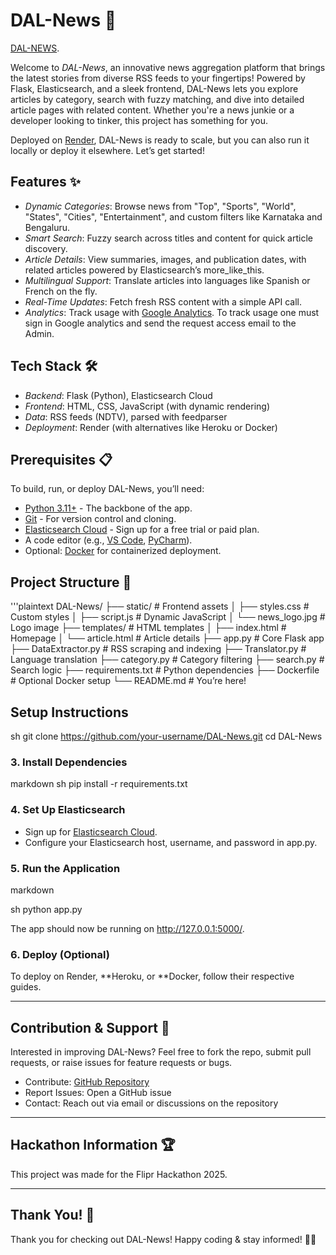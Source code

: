 # DAL-News 📰
[DAL-NEWS](https://news-agent.onrender.com).

Welcome to *DAL-News*, an innovative news aggregation platform that brings the latest stories from diverse RSS feeds to your fingertips! Powered by Flask, Elasticsearch, and a sleek frontend, DAL-News lets you explore articles by category, search with fuzzy matching, and dive into detailed article pages with related content. Whether you're a news junkie or a developer looking to tinker, this project has something for you.

Deployed on [Render](https://render.com/), DAL-News is ready to scale, but you can also run it locally or deploy it elsewhere. Let’s get started!

## Features ✨

- *Dynamic Categories*: Browse news from "Top", "Sports", "World", "States", "Cities", "Entertainment", and custom filters like Karnataka and Bengaluru.
- *Smart Search*: Fuzzy search across titles and content for quick article discovery.
- *Article Details*: View summaries, images, and publication dates, with related articles powered by Elasticsearch’s more_like_this.
- *Multilingual Support*: Translate articles into languages like Spanish or French on the fly.
- *Real-Time Updates*: Fetch fresh RSS content with a simple API call.
- *Analytics*: Track usage with [Google Analytics](https://analytics.google.com/analytics/web/?authuser=1#/p479341129/realtime/overview?params=_u..nav%3Dmaui%26_u..comparisons%3D%5B%7B%22savedComparisonId%22:%2210304435997%22,%22name%22:%22All%20Users%22,%22isEnabled%22:true,%22filters%22:%5B%5D,%22systemDefinedSavedComparisonType%22:8,%22isSystemDefined%22:true%7D%5D). To track usage one must sign in Google analytics and send the request access email to the Admin.

## Tech Stack 🛠

- *Backend*: Flask (Python), Elasticsearch Cloud
- *Frontend*: HTML, CSS, JavaScript (with dynamic rendering)
- *Data*: RSS feeds (NDTV), parsed with feedparser
- *Deployment*: Render (with alternatives like Heroku or Docker)

## Prerequisites 📋

To build, run, or deploy DAL-News, you’ll need:
- [Python 3.11+](https://www.python.org/downloads/) - The backbone of the app.
- [Git](https://git-scm.com/downloads) - For version control and cloning.
- [Elasticsearch Cloud](https://www.elastic.co/cloud) - Sign up for a free trial or paid plan.
- A code editor (e.g., [VS Code](https://code.visualstudio.com/), [PyCharm](https://www.jetbrains.com/pycharm/)).
- Optional: [Docker](https://www.docker.com/get-started) for containerized deployment.

## Project Structure 🌳

'''plaintext
DAL-News/
  ├── static/              # Frontend assets
  │   ├── styles.css       # Custom styles
  │   ├── script.js        # Dynamic JavaScript
  │   └── news_logo.jpg    # Logo image
  ├── templates/           # HTML templates
  │   ├── index.html       # Homepage
  │   └── article.html     # Article details
  ├── app.py               # Core Flask app
  ├── DataExtractor.py     # RSS scraping and indexing
  ├── Translator.py        # Language translation
  ├── category.py          # Category filtering
  ├── search.py            # Search logic
  ├── requirements.txt     # Python dependencies
  ├── Dockerfile           # Optional Docker setup
  └── README.md            # You’re here!

## Setup Instructions

sh
git clone https://github.com/your-username/DAL-News.git
cd DAL-News

### 3. Install Dependencies
markdown
sh
pip install -r requirements.txt

### 4. Set Up Elasticsearch
- Sign up for [Elasticsearch Cloud](https://www.elastic.co/cloud).
- Configure your Elasticsearch host, username, and password in app.py.

### 5. Run the Application
markdown

sh
python app.py

The app should now be running on http://127.0.0.1:5000/.

### 6. Deploy (Optional)
To deploy on Render, **Heroku, or **Docker, follow their respective guides.

---

## Contribution & Support 🌟

Interested in improving DAL-News? Feel free to fork the repo, submit pull requests, or raise issues for feature requests or bugs.

- Contribute: [GitHub Repository](https://github.com/your-username/DAL-News)
- Report Issues: Open a GitHub issue
- Contact: Reach out via email or discussions on the repository

---

## Hackathon Information 🏆

This project was made for the Flipr Hackathon 2025.

---

## Thank You! 🎉

Thank you for checking out DAL-News! Happy coding & stay informed! 📰🚀
